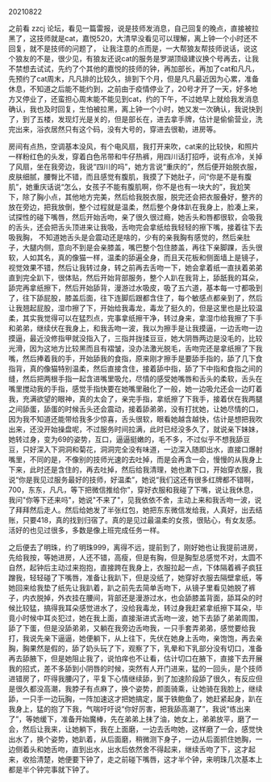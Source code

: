 20210822

之前看 zzcj 论坛，看见一篇雷报，说是技师发消息，自己回复的晚点，直接被拉黑了，这技师就是cat，嘉悦520，大清早没看见可以理解，离上钟一个小时还不回复，就不是技师的问题了， 让我注意的点而是，一大帮狼友帮技师说话，说这个狼友的不是，很少见，有狼友还说cat的服务是罗湖顶级建议换个号再去，让我不禁想去试试，先约了个其他的嘉悦的技师的钟，再加部长，再加了cat和凡凡，先预约了cat周末，凡凡排的比较久，排到下个月，但是凡凡最近因为心累，准备休息，不知道之后能不能约到，之前由于疫情停业了，20号才开了一天，好多地方又停业了，还蛮担心周末能不能见到cat，约的下午，不过她早上就给我发消息确认，我也及时回复，生怕被拉黑，离上钟一个小时，她又发一次确认，我说快到了，到了五楼，发现灯光是关的，但是部长在，进去拿手牌，估计是偷偷营业，洗完出来，浴衣居然只有这个码，没有大号的，穿进去很勒，进房等。

房间有点热，空调基本没风，有个电风扇，我打开来吹，cat来的比较快，和照片一样粉红色的头发，穿着白色吊带和牛仔热裤，用四川话打招呼，说有点冷，关掉了风扇，坐在我旁边，我说“四川的吗”，她方言说“重庆的”，然后便开始脱衣服，皮肤细腻，腰臀比不错，而且感觉有腹肌，我摸了下她肚子，问“你是不是有腹肌”，她重庆话说“怎么，女孩子不能有腹肌啊，你不是也有一块大的”，我尬笑下，除了胸小点，其他地方完美，然后给我脱衣服，脱完还会把衣服叠好，整齐的放在旁边，把我放倒，整个过程就是温柔，然后整个身体趴在我身上，脸凑上来，试探性的碰下嘴唇，然后开始舌吻，亲了很久很过瘾，她舌头和唇都很软，会吸我的舌头，还会把舌头顶进来让我吸，舌吻完会拿纸给我轻轻的擦下嘴，接着往下去吸我胸， 不知道她舌头是会震动还是啥的，少有的亲我胸有感觉的，然后亲肚子，大腿内侧，意向不到是会亲膝盖，嘴巴整个包住膝盖，再往下亲脚踝，舌头很软，人如其名，真的像猫一样，温柔的舔遍全身，而且天花板和侧面墙上是镜子，视觉效果不错，然后让我转过身，转之前再去舌吻一下，她会拿着纸一直扶着弟弟直到完全趴下，很体贴，然后开始背部服务，整个人趴在我背上，舔舐我的耳朵，舔完再拿纸擦下，然后开始舔背，漫游过水吸皮，吸了五六道，基本每一寸都吸到了，往下舔屁股，膝盖后面，往下连脚后跟都含住了，每个敏感点都亲到了，然后让我翘起屁股，湿巾擦了下，开始给我毒龙，毒龙了挺久的，但是这里也是比较温柔，其实我觉得可以在猛烈点，完事拿纸擦干净，转过身来，拿湿巾给我擦了下手和弟弟，继续伏在我身上，和我舌吻一波，我以为擦手是让我摸逼，一边舌吻一边摸逼，最近没修指甲就没指入了，三指并拢揉豆豆，她大阴唇两边是没毛的，比较光滑，因为这地方比较黑而且有褶皱，没办法激光脱毛，舌吻完还是拿纸擦了下我嘴，然后捧着我的手，开始舔我的食指，原来刚才擦手是要舔手指的，舔了几下食指背，真的像猫特别温柔，然后直接含住，接着舔中指，舔了下中指和食指之间的缝，然后把两根手指一起含进嘴里吸允，尽情的感受她嘴唇和舌头的柔软，舌头在嘴里搅动我的手指，感觉手指快要在她嘴里融化了一般，她一边吸允还会一边盯着我，充满欲望的眼神，真的太会了，亲完手指，拿纸擦了下我手，接着伏在我两腿之间舔蛋，舔蛋的时候舌头还会震动，接着舔弟弟，没有打扰她，让她尽情的口，因为我不知道还能带给我多少惊喜，舌头很软，眼看她越含越快，估计是想把我吹出来，还没开始操盘呢，不过服务时间拉满，此时已经没多久了，就说亲下妹妹，她转过身，变为69的姿势，互口，逼逼挺嫩的，毛不多，不过似乎不想我舔豆豆，只好深入下洞洞和菊花，洞洞完全没有味道，一边深入随即出水，直接口爆射嘴里，不同的是，不像别的技师光速的去吐掉，而是会再含一会，慢慢的从我身上下来，此时还是含住的，再去吐掉，然后给我清理，她也漱下口，开始穿衣服，我说“你是我见过服务最好的技师，好温柔”，她说“我们这还有很多红牌都不错啊，700，东东，凡凡，等下把微信推给你”，穿好衣服和我碰了下嘴，说让我休息，我问"你等下还来吗"，她说"不来了"，见我依依不舍，主动上来和我舌吻一波，说了拜拜然后走人。然后给她发了半张红包，她把东东微信发给我，人真好，出去结账，只要418，真的找到归宿了。真的是见过最温柔的女孩，很贴心，有女友感。活好的也见过很多，多数是像上班完成任务一样。

之后便去了明珠，约了明珠999，离得不远，提前到了，刚好她也让我提前进房，先给我按，等她进房，人还不错，高瘦，但是有胸，但是胸型总感觉不对，太圆不自然，起钟后主动过来抱抱，直接跨在我身上，衣服拉起一点，下体隔着裤子疯狂蹭我，轻轻碰了下嘴唇，准备让我趴下，但是没纸了，她穿好衣服去隔壁拿纸，等她回来给我垫了纸先让我趴着，趴之前先去简单舌吻下，从镜子里看见她脱了裤子，内衣脱掉，外衣挂在腰间，背部还是漫游过水，也会舔膝盖背面，舔耳朵的时候比较猛，搞得我耳朵感觉进水了，没给我毒龙，转过身我赶紧拿纸擦下耳朵，毕竟小时候中耳炎犯过，她在我上面，直接渐进式舌吻一波，她下去舔了弟弟周围，舔了下蛋，但是没舔弟弟，又躺在我旁边舌吻我，一只手套弄弟弟，感觉要给我打，我说先亲下逼逼，她便躺下，从上往下，先伏在她身上舌吻，亲饱饱，再去亲胸，胸果然是假的，舔了奶头玩了下，观察了下，乳晕和下乳部分没有切口，准备再去舔腋下，但是她阻止我了，说怕痒也不让看，估计切口在腋下，直接下去开展我的招式，差不多舔到小阴唇的时候，突然有人开门进来，猛的一回头，是个技师进错房了，吓得我腰闪了，平复下心情继续舔，到了加速阶段舔了很久，有反应但是很久都没高潮，我脖子有点麻了，换个姿势，颜面骑乘，让她骑在我脸上，继续舔，一只手一边玩胸，一阵加速这才把她搞定，属于铁鲍鱼了，她赶紧起身，趴在我身上，猛的抱了下我，气喘吁吁说“你好厉害，把我舔高潮了”，我说“练出来了”，等她缓下，准备开始魔棒，先在弟弟上抹了油，她女上，弟弟放平，磨了一会，然后让我来，让她躺下，我在上面磨，一边去舌吻她，这样磨了一会，感觉快出水了，换个姿势，她趴着，从后面磨，稍微测下身子，一边从后面抓住她胸，一边侧着头和她舌吻，直到出水，出水后依然舍不得起来，继续舌吻了下，这才起来，收拾清楚，她便要下钟了，走之前碰下嘴唇，这才半个钟，来明珠几次基本上都是半个钟完事就下钟了。